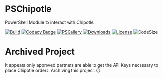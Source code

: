 # PSChipotle
PowerShell Module to interact with Chipotle.

[![Build](https://github.com/matthewjdegarmo/PSChipotle/workflows/Build%20and%20Publish/badge.svg)](https://github.com/matthewjdegarmo/PSChipotle/actions?query=workflow%3A%22Build+%2B+and+%2B+Publish%22)
[![Codacy Badge](https://app.codacy.com/project/badge/Grade/a04e79d74742484a85672401c347ba0d)](https://www.codacy.com/gh/matthewjdegarmo/PSChipotle/dashboard?utm_source=github.com&amp;utm_medium=referral&amp;utm_content=matthewjdegarmo/PSChipotle&amp;utm_campaign=Badge_Grade)
[![PSGallery](https://img.shields.io/powershellgallery/v/PSChipotle?color=G&label=PowerShell%20Gallery)](https://www.powershellgallery.com/packages/PSChipotle/)
[![Downloads](https://img.shields.io/powershellgallery/dt/PSChipotle?label=Downloads)](https://www.powershellgallery.com/packages/PSChipotle/)
[![License](https://img.shields.io/github/license/matthewjdegarmo/PSChipotle?color=g&label=License)](https://github.com/matthewjdegarmo/PSChipotle/blob/master/LICENSE)
![CodeSize](https://img.shields.io/github/languages/code-size/matthewjdegarmo/PSChipotle?label=Code%20Size)

# Archived Project
It appears only approved partners are able to get the API Keys necessary to place Chipotle orders. Archiving this project. 😥
